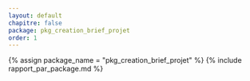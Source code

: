 ```yaml
---
layout: default
chapitre: false
package: pkg_creation_brief_projet
order: 1
---
```


{% assign package_name = "pkg_creation_brief_projet" %}
{% include rapport_par_package.md %}